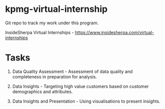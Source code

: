 # kpmg-virtual-internship

Git repo to track my work under this program.

InsideSherpa Virtual Internships - https://www.insidesherpa.com/virtual-internships

# Tasks

1. Data Quality Assessment - Assessment of data quality and completeness in preparation for analysis.

2. Data Insights - Targeting high value customers based on customer demographics and attributes.

3. Data Insights and Presentation - Using visualisations to present insights.
